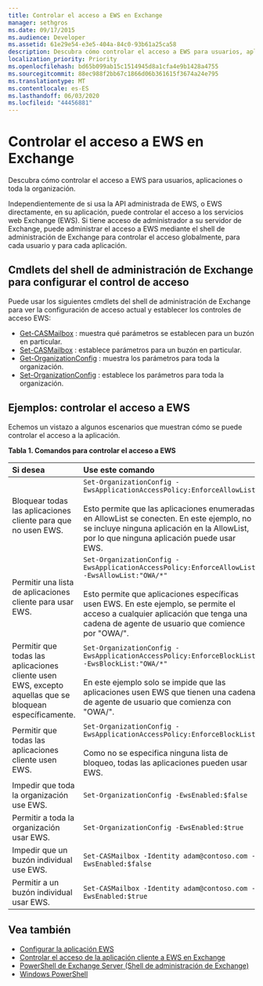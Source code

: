 ```yaml
---
title: Controlar el acceso a EWS en Exchange
manager: sethgros
ms.date: 09/17/2015
ms.audience: Developer
ms.assetid: 61e29e54-e3e5-404a-84c0-93b61a25ca58
description: Descubra cómo controlar el acceso a EWS para usuarios, aplicaciones o toda la organización.
localization_priority: Priority
ms.openlocfilehash: bd65b099ab15c1514945d8a1cfa4e9b1428a4755
ms.sourcegitcommit: 88ec988f2bb67c1866d06b361615f3674a24e795
ms.translationtype: MT
ms.contentlocale: es-ES
ms.lasthandoff: 06/03/2020
ms.locfileid: "44456881"
---
```

# <a name="control-access-to-ews-in-exchange"></a>Controlar el acceso a EWS en Exchange

Descubra cómo controlar el acceso a EWS para usuarios, aplicaciones o toda la organización.
  
Independientemente de si usa la API administrada de EWS, o EWS directamente, en su aplicación, puede controlar el acceso a los servicios web Exchange (EWS). Si tiene acceso de administrador a su servidor de Exchange, puede administrar el acceso a EWS mediante el shell de administración de Exchange para controlar el acceso globalmente, para cada usuario y para cada aplicación.
  
## <a name="exchange-management-shell-cmdlets-for-configuring-access-control"></a>Cmdlets del shell de administración de Exchange para configurar el control de acceso
<a name="bk_Cmdlets"> </a>

Puede usar los siguientes cmdlets del shell de administración de Exchange para ver la configuración de acceso actual y establecer los controles de acceso EWS:
  
- [Get-CASMailbox](https://technet.microsoft.com/library/bb124754.aspx) : muestra qué parámetros se establecen para un buzón en particular.   
- [Set-CASMailbox](https://technet.microsoft.com/library/bb125264.aspx) : establece parámetros para un buzón en particular.    
- [Get-OrganizationConfig](https://technet.microsoft.com/library/aa997571.aspx) : muestra los parámetros para toda la organización.    
- [Set-OrganizationConfig](https://technet.microsoft.com/library/aa997443.aspx) : establece los parámetros para toda la organización. 

<a name="bk_Examples"> </a>

## <a name="examples-controlling-access-to-ews"></a>Ejemplos: controlar el acceso a EWS

Echemos un vistazo a algunos escenarios que muestran cómo se puede controlar el acceso a la aplicación.
  
**Tabla 1. Comandos para controlar el acceso a EWS**

|Si desea |Use este comando|
|:-----|:-----|
|Bloquear todas las aplicaciones cliente para que no usen EWS. | `Set-OrganizationConfig -EwsApplicationAccessPolicy:EnforceAllowList`<br/><br/>Esto permite que las aplicaciones enumeradas en AllowList se conecten. En este ejemplo, no se incluye ninguna aplicación en la AllowList, por lo que ninguna aplicación puede usar EWS. |
|Permitir una lista de aplicaciones cliente para usar EWS. | `Set-OrganizationConfig -EwsApplicationAccessPolicy:EnforceAllowList -EwsAllowList:"OWA/*"`<br/><br/>Esto permite que aplicaciones específicas usen EWS. En este ejemplo, se permite el acceso a cualquier aplicación que tenga una cadena de agente de usuario que comience por "OWA/". |
|Permitir que todas las aplicaciones cliente usen EWS, excepto aquellas que se bloquean específicamente. | `Set-OrganizationConfig -EwsApplicationAccessPolicy:EnforceBlockList -EwsBlockList:"OWA/*"`<br/> <br/>En este ejemplo solo se impide que las aplicaciones usen EWS que tienen una cadena de agente de usuario que comienza con "OWA/". |
|Permitir que todas las aplicaciones cliente usen EWS. | `Set-OrganizationConfig -EwsApplicationAccessPolicy:EnforceBlockList` <br/><br/> Como no se especifica ninguna lista de bloqueo, todas las aplicaciones pueden usar EWS. |
|Impedir que toda la organización use EWS. | `Set-OrganizationConfig -EwsEnabled:$false` |
|Permitir a toda la organización usar EWS. | `Set-OrganizationConfig -EwsEnabled:$true`|
|Impedir que un buzón individual use EWS. | `Set-CASMailbox -Identity adam@contoso.com -EwsEnabled:$false`|
|Permitir a un buzón individual usar EWS. | `Set-CASMailbox -Identity adam@contoso.com -EwsEnabled:$true`|
   
## <a name="see-also"></a>Vea también

- [Configurar la aplicación EWS](setting-up-your-ews-application.md)    
- [Controlar el acceso de la aplicación cliente a EWS en Exchange](controlling-client-application-access-to-ews-in-exchange.md)   
- [PowerShell de Exchange Server (Shell de administración de Exchange)](https://docs.microsoft.com/powershell/exchange/exchange-server/exchange-management-shell?view=exchange-ps) 
- [Windows PowerShell](https://msdn.microsoft.com/library/dd835506%28v=vs.85%29.aspx)
    

